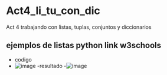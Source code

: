 # Act4_li_tu_con_dic
Act 4 trabajando con listas, tuplas, conjuntos y diccionarios

## ejemplos de listas python link w3schools
- codigo
- ![image](https://github.com/user-attachments/assets/3ba9b031-5ce6-4cc5-9dfd-c852ea6d60cf)
-resultado
-![image](https://github.com/user-attachments/assets/0bec285c-d134-4946-a227-e5f759018fd1)
